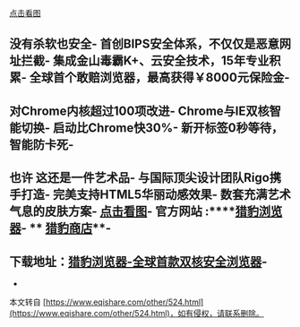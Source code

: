 [点击看图](http://old.eqishare.com/attachment/thumb/Mon_1209/7_3_34549347d413fb9.jpg?78)

没有杀软也安全-
首创BIPS安全体系，不仅仅是恶意网址拦截-
集成金山毒霸K+、云安全技术，15年专业积累-
全球首个敢赔浏览器，最高获得￥8000元保险金-
-
对Chrome内核超过100项改进-
Chrome与IE双核智能切换-
启动比Chrome快30%-
新开标签0秒等待，智能防卡死-
-
也许 这还是一件艺术品-
与国际顶尖设计团队Rigo携手打造-
完美支持HTML5华丽动感效果-
数套充满艺术气息的皮肤方案-
[点击看图](http://old.eqishare.com/attachment/Mon_1209/7_3_242351bc8186722.jpg?55)-
**官方网站 :****[猎豹浏览器](http://www.liebao.cn/)**-
** [猎豹商店](http://store.liebao.cn/)**-
-
下载地址：[猎豹浏览器-全球首款双核安全浏览器](http://218.249.165.43/download/28894263/36480173/1/exe/206/28/1345843233486_540/KSbrowser_1.2.6.2585.exe,1)-
-

-

本文转自 [https://www.eqishare.com/other/524.html](https://www.eqishare.com/other/524.html)，如有侵权，请联系删除。